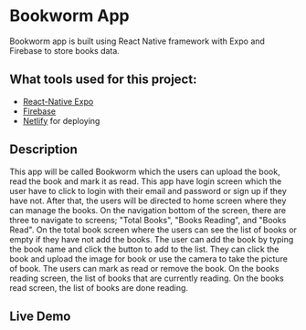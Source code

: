 # Bookworm App
Bookworm app is built using React Native framework with Expo and Firebase to store books data. 

## What tools used for this project:
- [React-Native Expo](https://expo.io/)
- [Firebase](https://firebase.google.com/)
- [Netlify](https://www.netlify.com/) for deploying

## Description
This app will be called Bookworm which the users can upload the book, read the book and mark it as read. This app have login screen which the user have to click to login with their email and password or sign up if they have not. After that, the users will be directed to home screen where they can manage the books. On the navigation bottom of the screen, there are three to navigate to screens; "Total Books", "Books Reading", and "Books Read". On the total book screen where the users can see the list of books or empty if they have not add the books. The user can add the book by typing the book name and click the button to add to the list. They can click the book and upload the image for book or use the camera to take the picture of book. The users can mark as read or remove the book. On the books reading screen, the list of books that are currently reading. On the books read screen, the list of books are done reading. 

## Live Demo
